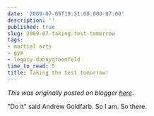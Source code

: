 ```yaml
---
date: '2009-07-09T19:31:00.000-07:00'
description: ''
published: true
slug: 2009-07-taking-test-tomorrow
tags:
- martial arts
- gym
- legacy-dannygreenfeld
time_to_read: 5
title: Taking the test tomorrow!
---
```


*This was originally posted on blogger [here](https://dannygreenfeld.blogspot.com/2009/07/taking-test-tomorrow.html)*.

"Do it" said Andrew Goldfarb. So I am. So there.